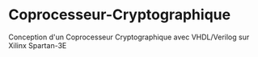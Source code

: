# Coprocesseur-Cryptographique
Conception d'un Coprocesseur Cryptographique avec VHDL/Verilog sur Xilinx Spartan-3E 
